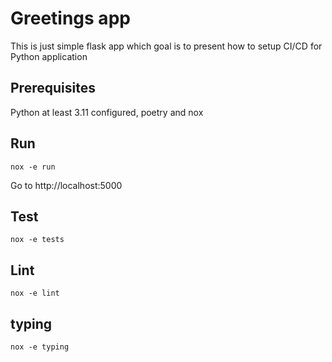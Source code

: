 # Greetings app

This is just simple flask app which goal is to present how to setup
CI/CD for Python application

## Prerequisites

Python at least 3.11 configured, poetry and nox

## Run

```
nox -e run
```

Go to http://localhost:5000

## Test

```
nox -e tests
```

## Lint

```
nox -e lint
```

## typing

```
nox -e typing
```

